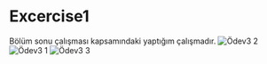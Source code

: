 # Excercise1
Bölüm sonu çalışması kapsamındaki yaptığım çalışmadır.
![Ödev3 2](https://user-images.githubusercontent.com/73115161/159162223-99a4b001-2eab-4dec-bfae-0ecaa84a4638.png)
![Ödev3 1](https://user-images.githubusercontent.com/73115161/159162233-0133eac4-9ceb-4809-9447-7c0555902b2c.png)
![Ödev3 3](https://user-images.githubusercontent.com/73115161/159162234-41d8ce48-0941-4dd2-b3b7-374c11809fe0.png)
